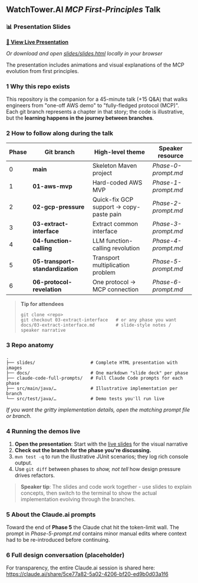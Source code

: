 ## WatchTower.AI *MCP First-Principles* Talk

### 📊 Presentation Slides

**[🎯 View Live Presentation](https://htmlpreview.github.io/?https://github.com/abhisheksp/mcp-first-principles/blob/main/slides/slides.html)**

*Or download and open [slides/slides.html](slides/slides.html) locally in your browser*

The presentation includes animations and visual explanations of the MCP evolution from first principles.

### 1  Why this repo exists

This repository is the companion for a 45-minute talk (+15 Q\&A) that walks engineers from "one-off AWS demo" to "fully-fledged protocol (MCP)".
Each git branch represents a chapter in that story; the code is illustrative, but the **learning happens in the journey between branches**.

### 2  How to follow along during the talk

| Phase | Git branch                       | High-level theme                        | Speaker resource    |
| ----- | -------------------------------- | --------------------------------------- | ------------------- |
| 0     | **main**                         | Skeleton Maven project                  | *Phase-0-prompt.md* |
| 1     | **01-aws-mvp**                   | Hard-coded AWS MVP                      | *Phase-1-prompt.md* |
| 2     | **02-gcp-pressure**              | Quick-fix GCP support → copy-paste pain | *Phase-2-prompt.md* |
| 3     | **03-extract-interface**         | Extract common interface                | *Phase-3-prompt.md* |
| 4     | **04-function-calling**          | LLM function-calling revolution         | *Phase-4-prompt.md* |
| 5     | **05-transport-standardization** | Transport multiplication problem        | *Phase-5-prompt.md* |
| 6     | **06-protocol-revelation**       | One protocol → MCP connection           | *Phase-6-prompt.md* |

> **Tip for attendees**
>
> ```
> git clone <repo>
> git checkout 03-extract-interface   # or any phase you want
> docs/03-extract-interface.md        # slide-style notes / speaker narrative
> ```

### 3  Repo anatomy

```
.
├── slides/                     # Complete HTML presentation with images
├── docs/                       # One markdown "slide deck" per phase
├── claude-code-full-prompts/   # Full Claude Code prompts for each phase
├── src/main/java/…             # Illustrative implementation per branch
└── src/test/java/…             # Demo tests you'll run live
```

*If you want the gritty implementation details, open the matching prompt file or branch.*

### 4  Running the demos live

1. **Open the presentation**: Start with the [live slides](https://htmlpreview.github.io/?https://github.com/abhisheksp/mcp-first-principles/blob/main/slides/slides.html) for the visual narrative
2. **Check out the branch for the phase you're discussing.**
3. `mvn test -q` to run the illustrative JUnit scenarios; they log rich console output.
4. Use `git diff` between phases to *show, not tell* how design pressure drives refactors.

> **Speaker tip**: The slides and code work together - use slides to explain concepts, then switch to the terminal to show the actual implementation evolving through the branches.

### 5  About the Claude.ai prompts

Toward the end of **Phase 5** the Claude chat hit the token-limit wall. The prompt in *Phase-5-prompt.md* contains minor manual edits where context had to be re-introduced before continuing.&#x20;

### 6  Full design conversation (placeholder)

For transparency, the entire Claude.ai session is shared here:
https://claude.ai/share/5ce77a82-5a02-4206-bf20-ed9b0d03a1f6
